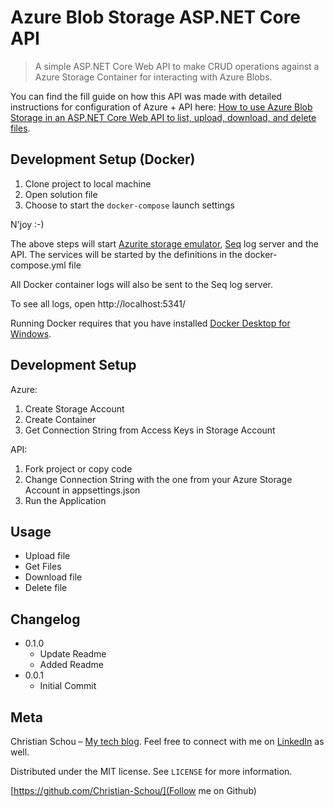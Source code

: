 # Azure Blob Storage ASP.NET Core API
> A simple ASP.NET Core Web API to make CRUD operations against a Azure Storage Container for interacting with Azure Blobs.

You can find the fill guide on how this API was made with detailed instructions for configuration of Azure + API here: [How to use Azure Blob Storage in an ASP.NET Core Web API to list, upload, download, and delete files](https://christian-schou.dk/how-to-use-azure-blob-storage-with-asp-net-core/).

## Development Setup (Docker)

1. Clone project to local machine
2. Open solution file 
3. Choose to start the `docker-compose` launch settings

N'joy :-)

The above steps will start [Azurite storage emulator](https://docs.microsoft.com/en-us/azure/storage/common/storage-use-azurite?tabs=visual-studio), 
[Seq](https://datalust.co/seq) log server and the API. The services will be started by
the definitions in the docker-compose.yml file

All Docker container logs will also be sent to the Seq log server.

To see all logs, open http://localhost:5341/

Running Docker requires that you have installed [Docker Desktop for Windows](https://docs.docker.com/desktop/install/windows-install/).


## Development Setup

Azure:

1. Create Storage Account
2. Create Container
3. Get Connection String from Access Keys in Storage Account

API:

1. Fork project or copy code
2. Change Connection String with the one from your Azure Storage Account in appsettings.json
3. Run the Application

## Usage

- Upload file
- Get Files
- Download file
- Delete file

## Changelog

* 0.1.0
    * Update Readme 
    * Added Readme
* 0.0.1
    * Initial Commit

## Meta

Christian Schou – [My tech blog](https://christian-schou.dk/). Feel free to connect with me on [LinkedIn](https://www.linkedin.com/in/chrschou1996) as well.

Distributed under the MIT license. See ``LICENSE`` for more information.

[https://github.com/Christian-Schou/](Follow me on Github)
